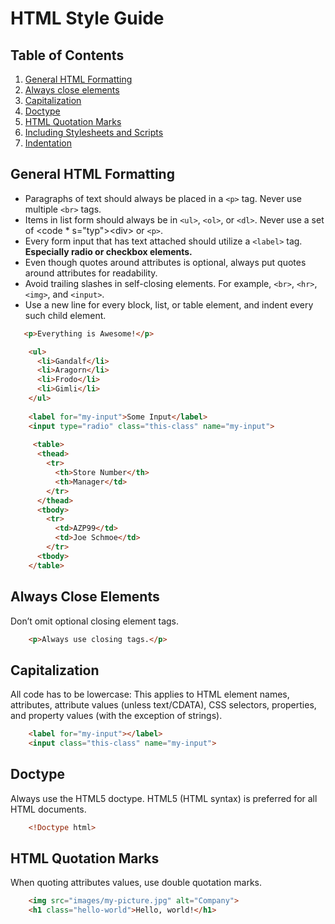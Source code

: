 # HTML Style Guide
## Table of Contents

1. [General HTML Formatting](#general-html-formatting)
2. [Always close elements](#always-close-elements)
3. [Capitalization](#capitalization)
4. [Doctype](#doctype)
5. [HTML Quotation Marks](#html-quotation-marks)
6. [Including Stylesheets and Scripts](#including-stylesheets-and-scripts)
7. [Indentation](#indentation)

## General HTML Formatting

* Paragraphs of text should always be placed in a <code>&lt;p&gt;</code> tag. Never use multiple <code>&lt;br&gt;</code> tags.
* Items in list form should always be in <code>&lt;ul&gt;</code>, <code>&lt;ol&gt;</code>, or <code>&lt;dl&gt;</code>. Never use a set of <code * s="typ">&lt;div&gt;</code> or <code>&lt;p&gt;</code>.
* Every form input that has text attached should utilize a <code >&lt;label&gt;</code> tag. <strong>Especially radio or checkbox elements.</strong>
* Even though quotes around attributes is optional, always put quotes around attributes for readability.
* Avoid trailing slashes in self-closing elements. For example, <code >&lt;br&gt;</code>, <code c>&lt;hr&gt;</code>, <code>&lt;img&gt;</code>, and <code>&lt;input&gt;</code>.
* Use a new line for every block, list, or table element, and indent every such child element.
```html
   <p>Everything is Awesome!</p>

    <ul>
      <li>Gandalf</li>
      <li>Aragorn</li>
      <li>Frodo</li>
      <li>Gimli</li>
    </ul>
    
    <label for="my-input">Some Input</label>
    <input type="radio" class="this-class" name="my-input">
    
     <table>
      <thead>
        <tr>
          <th>Store Number</th>
          <th>Manager</td>
        </tr>
      </thead>
      <tbody>
        <tr>
          <td>AZP99</td>
          <td>Joe Schmoe</td>
        </tr>
      <tbody>
    </table>
 ```
## Always Close Elements
Don’t omit optional closing element tags.
```html
    <p>Always use closing tags.</p>
```
## Capitalization
All code has to be lowercase: This applies to HTML element names, attributes, attribute values (unless text/CDATA), CSS selectors, properties, and property values (with the exception of strings).</p>
```html
    <label for="my-input"></label>
    <input class="this-class" name="my-input">
```

## Doctype
Always use the HTML5 doctype. HTML5 (HTML syntax) is preferred for all HTML documents.
```html
    <!Doctype html>
```
## HTML Quotation Marks
When quoting attributes values, use double quotation marks.
```html
    <img src="images/my-picture.jpg" alt="Company"> 
    <h1 class="hello-world">Hello, world!</h1>
```
